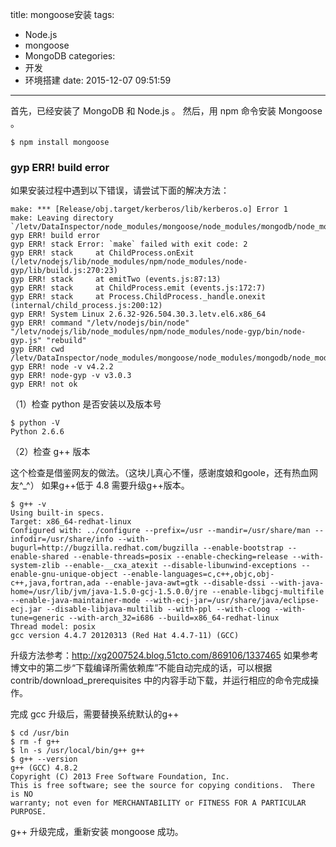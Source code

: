 title: mongoose安装
tags:
  - Node.js
  - mongoose
  - MongoDB
categories:
  - 开发
  - 环境搭建
date: 2015-12-07 09:51:59
---

首先，已经安装了 MongoDB 和 Node.js 。
然后，用 npm 命令安装 Mongoose 。

	$ npm install mongoose

<!-- more -->

### gyp ERR! build error
如果安装过程中遇到以下错误，请尝试下面的解决方法：

	make: *** [Release/obj.target/kerberos/lib/kerberos.o] Error 1
	make: Leaving directory `/letv/DataInspector/node_modules/mongoose/node_modules/mongodb/node_modules/kerberos/build'
	gyp ERR! build error
	gyp ERR! stack Error: `make` failed with exit code: 2
	gyp ERR! stack     at ChildProcess.onExit (/letv/nodejs/lib/node_modules/npm/node_modules/node-gyp/lib/build.js:270:23)
	gyp ERR! stack     at emitTwo (events.js:87:13)
	gyp ERR! stack     at ChildProcess.emit (events.js:172:7)
	gyp ERR! stack     at Process.ChildProcess._handle.onexit (internal/child_process.js:200:12)
	gyp ERR! System Linux 2.6.32-926.504.30.3.letv.el6.x86_64
	gyp ERR! command "/letv/nodejs/bin/node" "/letv/nodejs/lib/node_modules/npm/node_modules/node-gyp/bin/node-gyp.js" "rebuild"
	gyp ERR! cwd /letv/DataInspector/node_modules/mongoose/node_modules/mongodb/node_modules/kerberos
	gyp ERR! node -v v4.2.2
	gyp ERR! node-gyp -v v3.0.3
	gyp ERR! not ok

（1）检查 python 是否安装以及版本号

	$ python -V
	Python 2.6.6

（2）检查 g++ 版本

这个检查是借鉴网友的做法。（这块儿真心不懂，感谢度娘和goole，还有热血网友^_^）
如果g++低于 4.8 需要升级g++版本。

	$ g++ -v
	Using built-in specs.
	Target: x86_64-redhat-linux
	Configured with: ../configure --prefix=/usr --mandir=/usr/share/man --infodir=/usr/share/info --with-bugurl=http://bugzilla.redhat.com/bugzilla --enable-bootstrap --enable-shared --enable-threads=posix --enable-checking=release --with-system-zlib --enable-__cxa_atexit --disable-libunwind-exceptions --enable-gnu-unique-object --enable-languages=c,c++,objc,obj-c++,java,fortran,ada --enable-java-awt=gtk --disable-dssi --with-java-home=/usr/lib/jvm/java-1.5.0-gcj-1.5.0.0/jre --enable-libgcj-multifile --enable-java-maintainer-mode --with-ecj-jar=/usr/share/java/eclipse-ecj.jar --disable-libjava-multilib --with-ppl --with-cloog --with-tune=generic --with-arch_32=i686 --build=x86_64-redhat-linux
	Thread model: posix
	gcc version 4.4.7 20120313 (Red Hat 4.4.7-11) (GCC)

升级方法参考：<http://xg2007524.blog.51cto.com/869106/1337465>
如果参考博文中的第二步“下载编译所需依赖库”不能自动完成的话，可以根据 contrib/download_prerequisites 中的内容手动下载，并运行相应的命令完成操作。

完成 gcc 升级后，需要替换系统默认的g++

	$ cd /usr/bin
	$ rm -f g++
	$ ln -s /usr/local/bin/g++ g++
	$ g++ --version
	g++ (GCC) 4.8.2
	Copyright (C) 2013 Free Software Foundation, Inc.
	This is free software; see the source for copying conditions.  There is NO
	warranty; not even for MERCHANTABILITY or FITNESS FOR A PARTICULAR PURPOSE.

g++ 升级完成，重新安装 mongoose 成功。

